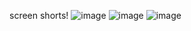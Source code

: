 screen shorts!
![image](https://github.com/user-attachments/assets/ea91147f-b818-4a0e-888b-9de6a47f282f)
![image](https://github.com/user-attachments/assets/e80b7fd7-9cd1-41d1-8cfe-d60fd4949885)
![image](https://github.com/user-attachments/assets/955b6d7d-cec1-4407-bf0a-9dcbde39a973)
